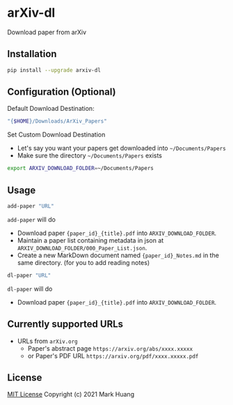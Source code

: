 # arXiv-dl 

Download paper from arXiv

## Installation 

```bash
pip install --upgrade arxiv-dl
```

## Configuration (Optional)

Default Download Destination: 

```bash
"{$HOME}/Downloads/ArXiv_Papers"
```

Set Custom Download Destination

- Let's say you want your papers get downloaded into `~/Documents/Papers`
- Make sure the directory `~/Documents/Papers` exists

```bash
export ARXIV_DOWNLOAD_FOLDER=~/Documents/Papers
```

## Usage

```bash
add-paper "URL"
```
`add-paper` will do

- Download paper `{paper_id}_{title}.pdf` into `ARXIV_DOWNLOAD_FOLDER`.
- Maintain a paper list containing metadata in json at `ARXIV_DOWNLOAD_FOLDER/000_Paper_List.json`.
- Create a new MarkDown document named `{paper_id}_Notes.md` in the same directory. (for you to add reading notes)

```bash
dl-paper "URL"
```
`dl-paper` will do

- Download paper `{paper_id}_{title}.pdf` into `ARXIV_DOWNLOAD_FOLDER`.

## Currently supported URLs

- URLs from `arXiv.org`
    - Paper's abstract page `https://arxiv.org/abs/xxxx.xxxxx` 
    - or Paper's PDF URL `https://arxiv.org/pdf/xxxx.xxxxx.pdf`

## License

[MIT License](LICENSE) Copyright (c) 2021 Mark Huang
